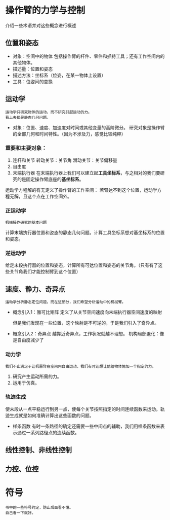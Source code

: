 # 操作臂的力学与控制
介绍一些术语并对这些概念进行概述
## 位置和姿态
- 对象：空间中的物体
	包括操作臂的杆件、零件和抓持工具；还有工作空间内的其他物体。
- 描述量：位置和姿态
- 描述方法：坐标系（位姿，在某一物体上设置）
- 工具：位姿间的变换

## 运动学
	运动学只研究物体的运动，而不研究引起运动的力。
	看上去都是静态几何问题。
- 对象：位置、速度、加速度对时间或其他变量的高阶微分。
	研究对象是操作臂的全部几何和时间特性。（因为不涉及力，感觉比较纯粹）

### 重要和主要对象：
1. 连杆和关节
	转动关节：关节角
	滑动关节：关节偏移量
1. 自由度
2. 末端执行器
	在末端执行器上我们可以建立起**工具坐标系**，与之相对的我们要研究的是固定操作臂底座的**基坐标系**。

运动学方程解的有无定义了操作臂的工作空间：
若臂达不到这个位置，运动学方程无解，且这个点在工作空间外。

### 正运动学
	机械操作研究的基本问题
计算末端执行器位置和姿态的静态几何问题。计算工具坐标系想对基坐标系的位置和姿态。

### 逆运动学
给定末段执行器的位置和姿态，计算所有可达位置和姿态的关节角。（只有有了这些关节角我们才能控制臂到这个位置）

## 速度、静力、奇异点
	运动学分析静态定位问题，而在这部分，我们希望分析运动中的机械臂。
- 概念引入1：雅可比矩阵
	定义了从关节空间速度向末端执行器空间速度的映射

	但是我们发现在一些位置，这个映射是不可逆的，于是我们引入了奇异点。

- 概念引入2：奇异点
	越靠近奇异点，工作状况就越不理想。
	机构局部退化：像是自由度减少了

### 动力学
	我们不止满足于让机器臂在空间内自由运动，我们有时还想让他给物体施加一个指定的力。
1. 研究产生运动所需的力。
2. 运用于仿真。

### 轨迹生成
使末段从一点平稳运行到另一点，使每个关节按照指定的时间连续函数来运动。轨迹生成就是如何准确计算出这些函数的问题。
- 样条函数
	有时一条路径的确定还需要一些中间点的辅助，我们用样条函数来表示通过一系列路径点的连续函数。


## 线性控制、非线性控制

## 力控、位控

# 符号
	书中的一些符号约定，防止后面看不懂。
	自己看一下就好。